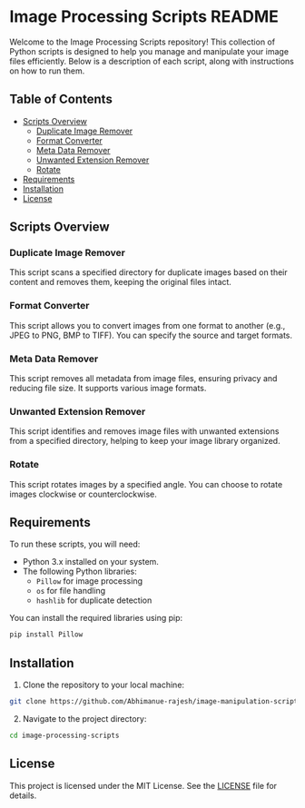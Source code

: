 # Image Processing Scripts README

Welcome to the Image Processing Scripts repository! This collection of Python scripts is designed to help you manage and manipulate your image files efficiently. Below is a description of each script, along with instructions on how to run them.

## Table of Contents

- [Scripts Overview](#scripts-overview)
  - [Duplicate Image Remover](#duplicate-image-remover)
  - [Format Converter](#format-converter)
  - [Meta Data Remover](#meta-data-remover)
  - [Unwanted Extension Remover](#unwanted-extension-remover)
  - [Rotate](#rotate)
- [Requirements](#requirements)
- [Installation](#installation)
- [License](#license)

## Scripts Overview

### Duplicate Image Remover
This script scans a specified directory for duplicate images based on their content and removes them, keeping the original files intact.

### Format Converter
This script allows you to convert images from one format to another (e.g., JPEG to PNG, BMP to TIFF). You can specify the source and target formats.

### Meta Data Remover
This script removes all metadata from image files, ensuring privacy and reducing file size. It supports various image formats.

### Unwanted Extension Remover
This script identifies and removes image files with unwanted extensions from a specified directory, helping to keep your image library organized.

### Rotate
This script rotates images by a specified angle. You can choose to rotate images clockwise or counterclockwise.

## Requirements

To run these scripts, you will need:

- Python 3.x installed on your system.
- The following Python libraries:
  - `Pillow` for image processing
  - `os` for file handling
  - `hashlib` for duplicate detection

You can install the required libraries using pip:

```bash
pip install Pillow
```

## Installation

1. Clone the repository to your local machine:
```bash
git clone https://github.com/Abhimanue-rajesh/image-manipulation-scripts.git
```
2. Navigate to the project directory:
```bash
cd image-processing-scripts
```


## License
This project is licensed under the MIT License. See the [LICENSE](LICENSE) file for details.
